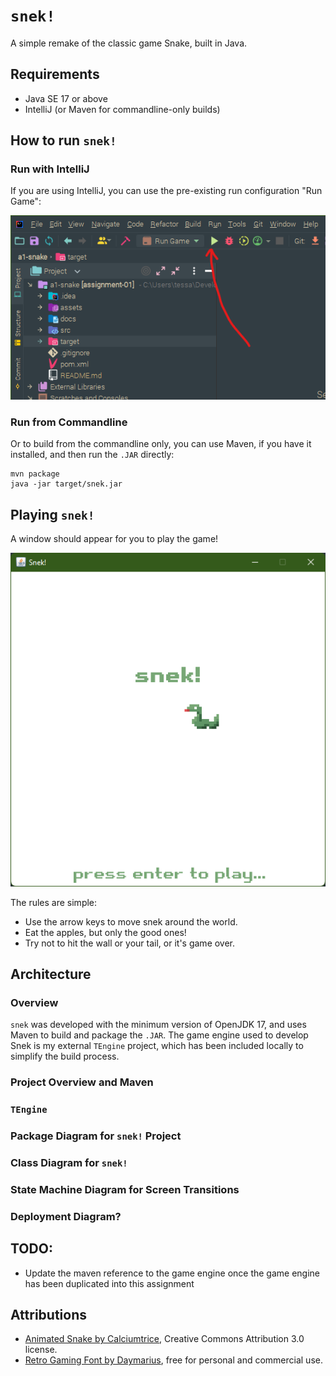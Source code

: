 # `snek!`

A simple remake of the classic game Snake, built in Java.

## Requirements

- Java SE 17 or above
- IntelliJ (or Maven for commandline-only builds)

## How to run `snek!`

### Run with IntelliJ

If you are using IntelliJ, you can use the pre-existing run configuration "Run Game":

!["Run Game" run configuration](docs/images/run-game-config.png)

### Run from Commandline

Or to build from the commandline only, you can use Maven, if you have it installed, and then run the `.JAR` directly:

```shell
mvn package
java -jar target/snek.jar
```

## Playing `snek!`

A window should appear for you to play the game!

![`snek!` running](docs/images/game-running.png)

The rules are simple:

- Use the arrow keys to move snek around the world.
- Eat the apples, but only the good ones!
- Try not to hit the wall or your tail, or it's game over.

## Architecture

### Overview

`snek` was developed with the minimum version of OpenJDK 17, and uses Maven to build and package the `.JAR`.
The game engine used to develop Snek is my external `TEngine` project, which has been included locally to simplify
the build process.

### Project Overview and Maven


### `TEngine`



### Package Diagram for `snek!` Project



### Class Diagram for `snek!`



### State Machine Diagram for Screen Transitions



### Deployment Diagram?



## TODO:

- Update the maven reference to the game engine once the game engine has been duplicated into this assignment

## Attributions

- [Animated Snake by Calciumtrice](https://opengameart.org/content/animated-snake), Creative Commons Attribution 3.0 license.
- [Retro Gaming Font by Daymarius](https://www.dafont.com/retro-gaming.font), free for personal and commercial use.
